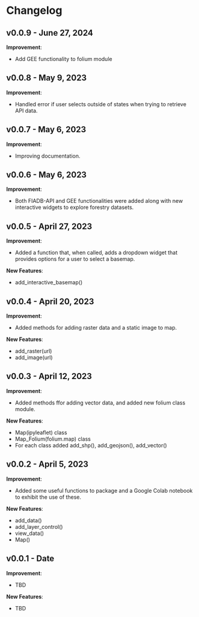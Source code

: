 # Changelog
## v0.0.9 - June 27, 2024

**Improvement**:

 -  Add GEE functionality to folium module

## v0.0.8 - May 9, 2023

**Improvement**:

-   Handled error if user selects outside of states when trying to retrieve API data.
## v0.0.7 - May 6, 2023

**Improvement**:

-   Improving documentation.

## v0.0.6 - May 6, 2023

**Improvement**:

-   Both FIADB-API and GEE functionalities were added along with new interactive widgets to explore forestry datasets.

## v0.0.5 - April 27, 2023

**Improvement**:

-   Added a function that, when called, adds a dropdown widget that provides options for a user to select a basemap.

**New Features**:

-   add_interactive_basemap()

## v0.0.4 - April 20, 2023

**Improvement**:

-   Added methods for adding raster data and a static image to map.

**New Features**:

-   add_raster(url)
-   add_image(url)
## v0.0.3 - April 12, 2023

**Improvement**:

-   Added methods ffor adding vector data, and added new folium class module.

**New Features**:

-   Map(ipyleaflet) class
-   Map_Folium(folium.map) class
-   For each class added add_shp(), add_geojson(), add_vector()
## v0.0.2 - April 5, 2023

**Improvement**:

-   Added some useful functions to package and a Google Colab notebook to exhibit the use of these.

**New Features**:

-   add_data()
-   add_layer_control()
-   view_data()
-   Map()
## v0.0.1 - Date

**Improvement**:

-   TBD

**New Features**:

-   TBD
